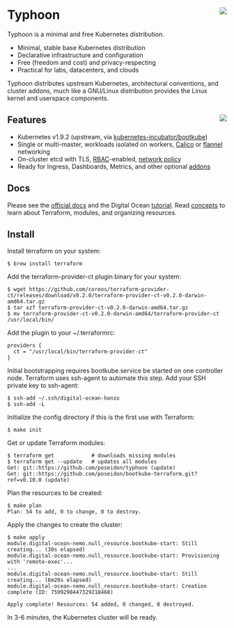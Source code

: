 # Typhoon <img align="right" src="https://storage.googleapis.com/poseidon/typhoon-logo.png">

Typhoon is a minimal and free Kubernetes distribution.

* Minimal, stable base Kubernetes distribution
* Declarative infrastructure and configuration
* Free (freedom and cost) and privacy-respecting
* Practical for labs, datacenters, and clouds

Typhoon distributes upstream Kubernetes, architectural conventions, and cluster
addons, much like a GNU/Linux distribution provides the Linux kernel and
userspace components.

## Features <a href="https://www.cncf.io/certification/software-conformance/"><img align="right" src="https://storage.googleapis.com/poseidon/certified-kubernetes.png"></a>

* Kubernetes v1.9.2 (upstream, via
  [kubernetes-incubator/bootkube](https://github.com/kubernetes-incubator/bootkube))
* Single or multi-master, workloads isolated on workers,
  [Calico](https://www.projectcalico.org/) or
  [flannel](https://github.com/coreos/flannel) networking
* On-cluster etcd with TLS,
  [RBAC](https://kubernetes.io/docs/admin/authorization/rbac/)-enabled, [network
  policy](https://kubernetes.io/docs/concepts/services-networking/network-policies/)
* Ready for Ingress, Dashboards, Metrics, and other optional
  [addons](https://typhoon.psdn.io/addons/overview/)

## Docs

Please see the [official docs](https://typhoon.psdn.io) and the Digital Ocean
[tutorial](https://typhoon.psdn.io/digital-ocean/).  Read
[concepts](https://typhoon.psdn.io/concepts/) to learn about Terraform, modules,
and organizing resources.

## Install
Install terraform on your system:
```
$ brew install terraform
```

Add the terraform-provider-ct plugin binary for your system:
```
$ wget https://github.com/coreos/terraform-provider-ct/releases/download/v0.2.0/terraform-provider-ct-v0.2.0-darwin-amd64.tar.gz
$ tar xzf terraform-provider-ct-v0.2.0-darwin-amd64.tar.gz
$ mv terraform-provider-ct-v0.2.0-darwin-amd64/terraform-provider-ct /usr/local/bin/
```

Add the plugin to your ~/.terraformrc:
```
providers {
  ct = "/usr/local/bin/terraform-provider-ct"
}
```

Initial bootstrapping requires bootkube.service be started on one controller
node. Terraform uses ssh-agent to automate this step. Add your SSH private key
to ssh-agent:
```
$ ssh-add ~/.ssh/digital-ocean-hanzo
$ ssh-add -L
```

Initialize the config directory if this is the first use with Terraform:
```
$ make init
```

Get or update Terraform modules:
```
$ terraform get            # downloads missing modules
$ terraform get --update   # updates all modules
Get: git::https://github.com/poseidon/typhoon (update)
Get: git::https://github.com/poseidon/bootkube-terraform.git?ref=v0.10.0 (update)
```

Plan the resources to be created:
```
$ make plan
Plan: 54 to add, 0 to change, 0 to destroy.
```

Apply the changes to create the cluster:
```
$ make apply
module.digital-ocean-nemo.null_resource.bootkube-start: Still creating... (30s elapsed)
module.digital-ocean-nemo.null_resource.bootkube-start: Provisioning with 'remote-exec'...
...
module.digital-ocean-nemo.null_resource.bootkube-start: Still creating... (6m20s elapsed)
module.digital-ocean-nemo.null_resource.bootkube-start: Creation complete (ID: 7599298447329218468)

Apply complete! Resources: 54 added, 0 changed, 0 destroyed.
```

In 3-6 minutes, the Kubernetes cluster will be ready.

